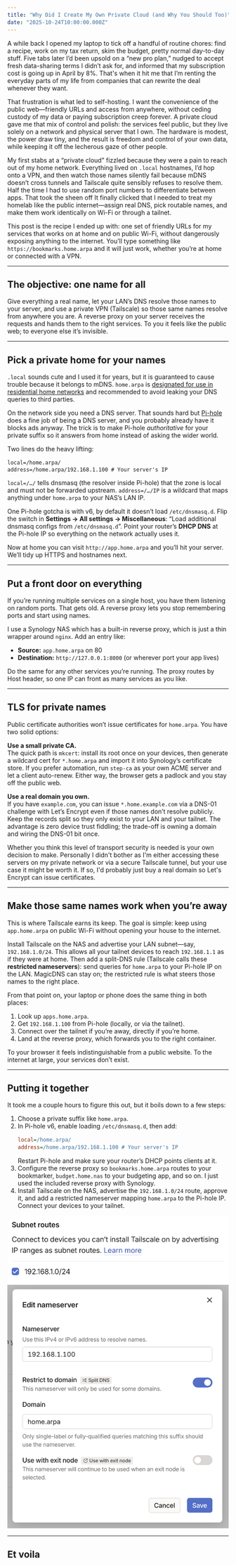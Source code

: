```yaml
---
title: "Why Did I Create My Own Private Cloud (and Why You Should Too)"
date: "2025-10-24T10:00:00.000Z"
---
```


A while back I opened my laptop to tick off a handful of routine chores: find a recipe, work on my tax return, skim the budget, pretty normal day-to-day stuff. Five tabs later I’d been upsold on a “new pro plan,” nudged to accept fresh data-sharing terms I didn’t ask for, and informed that my subscription cost is going up in April by 8%. That's when it hit me that I’m renting the everyday parts of my life from companies that can rewrite the deal whenever they want.

That frustration is what led to self-hosting. I want the convenience of the public web—friendly URLs and access from anywhere, without ceding custody of my data or paying subscription creep forever. A private cloud gave me that mix of control and polish: the services feel public, but they live solely on a network and physical server that I own. The hardware is modest, the power draw tiny, and the result is freedom and control of your own data, while keeping it off the lecherous gaze of other people.

My first stabs at a “private cloud” fizzled because they were a pain to reach out of my home network. Everything lived on `.local` hostnames, I’d hop onto a VPN, and then watch those names silently fail because mDNS doesn’t cross tunnels and Tailscale quite sensibly refuses to resolve them. Half the time I had to use random port numbers to differentiate between apps. That took the sheen off It finally clicked that I needed to treat my homelab like the public internet—assign real DNS, pick routable names, and make them work identically on Wi-Fi or through a tailnet.

This post is the recipe I ended up with: one set of friendly URLs for my services that works on at home and on public Wi-Fi, without dangerously exposing anything to the internet. You’ll type something like `https://bookmarks.home.arpa` and it will just work, whether you’re at home or connected with a VPN.

---

## The objective: one name for all

Give everything a real name, let your LAN’s DNS resolve those names to your server, and use a private VPN (Tailscale) so those same names resolve from anywhere you are. A reverse proxy on your server receives the requests and hands them to the right services. To you it feels like the public web; to everyone else it’s invisible.

---

## Pick a private home for your names

`.local` sounds cute and I used it for years, but it is guaranteed to cause trouble because it belongs to mDNS. `home.arpa` is [designated for use in residential home networks](https://datatracker.ietf.org/doc/html/rfc8375) and recommended to avoid leaking your DNS queries to third parties.

On the network side you need a DNS server. That sounds hard but [Pi-hole](https://pi-hole.net) does a fine job of being a DNS server, and you probably already have it blocks ads anyway. The trick is to make Pi-hole *authoritative* for your private suffix so it answers from home instead of asking the wider world.

Two lines do the heavy lifting:

```
local=/home.arpa/
address=/home.arpa/192.168.1.100 # Your server's IP
```

`local=/…/` tells dnsmasq (the resolver inside Pi-hole) that the zone is local and must not be forwarded upstream. `address=/…/IP` is a wildcard that maps anything under `home.arpa` to your NAS’s LAN IP. 

One Pi-hole gotcha is with v6, by default it doesn’t load `/etc/dnsmasq.d`. Flip the switch in **Settings → All settings → Miscellaneous**: “Load additional dnsmasq configs from `/etc/dnsmasq.d`”. Point your router’s **DHCP DNS** at the Pi-hole IP so everything on the network actually uses it.

Now at home you can visit `http://app.home.arpa` and you’ll hit your server. We’ll tidy up HTTPS and hostnames next.

---

## Put a front door on everything

If you’re running multiple services on a single host, you have them listening on random ports. That gets old. A reverse proxy lets you stop remembering ports and start using names.

I use a Synology NAS which has a built-in reverse proxy, which is just a thin wrapper around `nginx`. Add an entry like:

- **Source:** `app.home.arpa` on 80  
- **Destination:** `http://127.0.0.1:8000` (or wherever port your app lives)

Do the same for any other services you’re running. The proxy routes by Host header, so one IP can front as many services as you like.

---

## TLS for private names

Public certificate authorities won’t issue certificates for `home.arpa`. You have two solid options:

**Use a small private CA.**  
The quick path is `mkcert`: install its root once on your devices, then generate a wildcard cert for `*.home.arpa` and import it into Synology’s certificate store. If you prefer automation, run `step-ca` as your own ACME server and let a client auto-renew. Either way, the browser gets a padlock and you stay off the public web.

**Use a real domain you own.**  
If you have `example.com`, you can issue `*.home.example.com` via a DNS-01 challenge with Let’s Encrypt even if those names don’t resolve publicly. Keep the records split so they only exist to your LAN and your tailnet. The advantage is zero device trust fiddling; the trade-off is owning a domain and wiring the DNS-01 bit once.

Whether you think this level of transport security is needed is your own decision to make. Personally I didn't bother as I'm either accessing these servers on my private network or via a secure Tailscale tunnel, but your use case it might be worth it. If so, I'd probably just buy a real domain so Let's Encrypt can issue certificates.

---

## Make those same names work when you’re away

This is where Tailscale earns its keep. The goal is simple: keep using `app.home.arpa` on public Wi-Fi without opening your house to the internet.

Install Tailscale on the NAS and advertise your LAN subnet—say, `192.168.1.0/24`. This allows all your tailnet devices to reach `192.168.1.1` as if they were at home. Then add a split-DNS rule (Tailscale calls these **restricted nameservers**): send queries for `home.arpa` to your Pi-hole IP on the LAN. MagicDNS can stay on; the restricted rule is what steers those names to the right place.

From that point on, your laptop or phone does the same thing in both places:

1. Look up `apps.home.arpa`.  
2. Get `192.168.1.100` from Pi-hole (locally, or via the tailnet).  
3. Connect over the tailnet if you’re away, directly if you’re home.  
4. Land at the reverse proxy, which forwards you to the right container.

To your browser it feels indistinguishable from a public website. To the internet at large, your services don’t exist.

---

## Putting it together

It took me a couple hours to figure this out, but it boils down to a few steps:

1. Choose a private suffix like `home.arpa`.  
2. In Pi-hole v6, enable loading `/etc/dnsmasq.d`, then add:
   ```ini
   local=/home.arpa/
   address=/home.arpa/192.168.1.100 # Your server's IP
   ```
   Restart Pi-hole and make sure your router’s DHCP points clients at it.
3. Configure the reverse proxy so `bookmarks.home.arpa` routes to your bookmarker, `budget.home.nas` to your budgeting app, and so on. I just used the included reverse proxy with Synology.
4. Install Tailscale on the NAS, advertise the `192.168.1.0/24` route, approve it, and add a restricted nameserver mapping `home.arpa` to the Pi-hole IP. Connect your devices to your tailnet.

![Tailscale Subnet Routes Screenshot](subnet-routes.png)
![Tailscale Nameserver Screenshot](nameserver.png)

---

## Et voila

